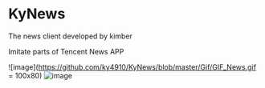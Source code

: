 # KyNews
The news client developed by kimber

Imitate parts of Tencent News APP

![image](https://github.com/ky4910/KyNews/blob/master/Gif/GIF_News.gif = 100x80)
![image](https://github.com/ky4910/KyNews/blob/master/Gif/GIF_Video.gif)

